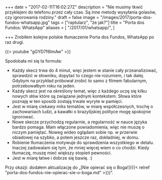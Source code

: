 +++
date = "2017-02-11T16:02:27Z"
description = "Nie musimy tkwić przyklejeni do telefonu przez cały czas. Są inne metody wysyłania golasów, czy ignorowania rodziny."
draft = false
image = "/images/2017/porta-dos-fundos-whatsapp.jpg"
tags = ["raptularz", "że jak?"]
title = "Porta dos Fundos: WhatsApp"
aliases = [ "/2017/01/whatsapp/", ]

+++
Zrobiłem kolejne polskie tłumaczenie Porta dos Fundos, WhatsApp po raz drugi.

<!--more-->

{{< youtube "gGYD7f6ImAw" >}}

Spodobała mi się ta formuła:

*   Każdy skecz trwa do 4 minut, więc jestem w stanie cały przeanalizować,
    sprawdzić w słowniku, dopytać to czego nie rozumiem, i tak dalej. Gdybym na
    przykład próbował zrobić to samo z filmem fabularnym, potrzebowałbym roku na
    jeden.
*   Każdy skecz jest na określony temat, więc z każdego uczę się kilku nowych
    słów które są związane jednym kontekstem.  Słowa które poznaję w ten sposób
    zostają trwale wyryte w pamięci.
*   Jest w miarę ciekawy miks tematów, w miarę współczesnych, trochę o
    zachowaniach ludzi, a kawałki o brazylijskiej polityce mogę spokojnie
    ignorować.
*   Nowe skecze przychodzą regularnie, a regularność w nauce języka bardzo
    pomaga. Mam włączone powiadomienia, więc nie muszę o niczym pamiętać. Noweg
    wideo oglądam sobie np. w przerwie obiadowej na szybko, a potem jeszcze raz,
    dokładniej, w domu.
*   Robienie tłumaczenia motywuje do sprawdzenia wszystkiego w detalu. Inaczej
    zadowalam się tym, że mniej więcej wiem o co chodzi. Kiedy tłumaczę, muszę
    mieć większy stopień pewności.
*   Jest w miarę łatwe i dobrze się bawię. :)

Przy okazji: dodałem aktualizację do
„[Nie opierać się o Boga!]({{< relref "porta-dos-fundos-nie-opierac-sie-o-boga.md" >}})”.
